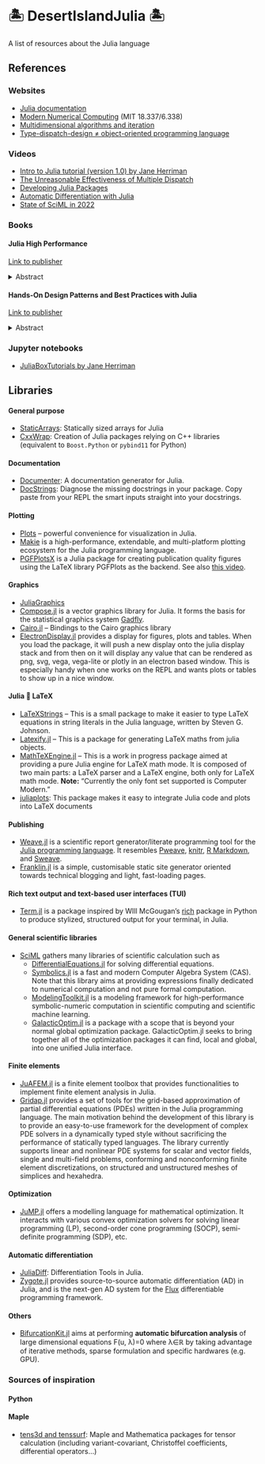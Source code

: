 # 🏝 DesertIslandJulia 🏝

A list of resources about the Julia language

## References

### Websites

- [Julia documentation](https://docs.julialang.org/)
- [Modern Numerical Computing](http://courses.csail.mit.edu/18.337/2018/) (MIT 18.337/6.338)
- [Multidimensional algorithms and iteration](https://julialang.org/blog/2016/02/iteration/)
- [Type-dispatch-design ≠ object-oriented programming language](http://www.stochasticlifestyle.com/type-dispatch-design-post-object-oriented-programming-julia/)

### Videos

- [Intro to Julia tutorial (version 1.0) by Jane Herriman](https://youtu.be/8h8rQyEpiZA)
- [The Unreasonable Effectiveness of Multiple Dispatch](https://www.youtube.com/watch?v=kc9HwsxE1OY)
- [Developing Julia Packages](https://youtu.be/QVmU29rCjaA)
- [Automatic Differentiation with Julia](https://youtu.be/vAp6nUMrKYg)
- [State of SciML in 2022](https://www.youtube.com/watch?v=eSeY4K4bITI&t=14s)

### Books

#### Julia High Performance

[Link to publisher](https://juliahighperformance.com/)

<details>
<summary>Abstract</summary>

> The Julia programming language has brought an innovative new approach to
> scientific computing, promising a combination of performance and productivity
> that is not usually available in the current set of languages that is commonly
> used. In solving the two- language problem, it has seen tremendous growth both
> in academia and industry. It has been used in domains from robotics,
> astronomy, and physics, to insurance and trading. It has particular relevance
> in the area of machine learning, with increasing use for the emerging field of
> differentiable computing.

> Most new developers are attracted to the language due to its promise of high
> performance. This book shows you how and why that is possible. We talk about
> the design choices of the language's creators that allow such a
> high-performance compiler to be built. We also show you the steps that you, as
> an application developer, can take to ensure the highest possible performance
> for your code. We also tell you the ways in which your code can work with the
> compiler and runtime to fully utilize your hardware to the greatest extent
> possible.

> This book is for the beginner and intermediate Julia developer who wants to
> fully leverage Julia's promise of performance with productivity. We assume you
> are proficient with one or more programming languages and have some
> familiarity with Julia's syntax. We do not expect you to be expert Julia
> programmers yet but assume that you have written small Julia programs, or that
> you have taken an introductory course on the language.

</details>

#### Hands-On Design Patterns and Best Practices with Julia

[Link to publisher](https://www.packtpub.com/product/hands-on-design-patterns-and-best-practices-with-julia/9781838648817)

<details>
<summary>Abstract</summary>

> Design patterns are fundamental techniques for developing reusable and
> maintainable code. They provide a set of proven solutions that allow
> developers to solve problems in software development quickly. This book will
> demonstrate how to leverage design patterns with real-world applications.

> Starting with an overview of design patterns and best practices in application
> design, you'll learn about some of the most fundamental Julia features such as
> modules, data types, functions/interfaces, and metaprogramming. You'll then
> get to grips with the modern Julia design patterns for building large-scale
> applications with a focus on performance, reusability, robustness, and
> maintainability. The book also covers anti-patterns and how to avoid common
> mistakes and pitfalls in development. You'll see how traditional
> object-oriented patterns can be implemented differently and more effectively
> in Julia. Finally, you'll explore various use cases and examples, such as how
> expert Julia developers use design patterns in their open source packages.

> By the end of this Julia programming book, you'll have learned methods to
> improve software design, extensibility, and reusability, and be able to use
> design patterns efficiently to overcome common challenges in software
> development.

</details>

### Jupyter notebooks

- [JuliaBoxTutorials by Jane Herriman](https://github.com/xorJane/JuliaBoxTutorials)

## Libraries

#### General purpose

- [StaticArrays](https://github.com/JuliaArrays/StaticArrays.jl):
  Statically sized arrays for Julia
- [CxxWrap](https://youtu.be/u7IaXwKSUU0): Creation of Julia packages relying on
  C++ libraries (equivalent to `Boost.Python` or `pybind11` for Python)

#### Documentation

- [Documenter](https://github.com/JuliaDocs/Documenter.jl.git): A documentation generator for Julia.
- [DocStrings](https://github.com/miguelraz/DoctorDocstrings.jl.git): Diagnose the missing docstrings in your package. Copy paste from your REPL the smart inputs straight into your docstrings.

#### Plotting

- [Plots](http://docs.juliaplots.org/latest/) – powerful convenience for
  visualization in Julia.
- [Makie](http://makie.juliaplots.org/stable/) is a high-performance,
  extendable, and multi-platform plotting ecosystem for the Julia programming
  language.
- [PGFPlotsX](https://kristofferc.github.io/PGFPlotsX.jl/stable/) is a Julia
  package for creating publication quality figures using the LaTeX library
  PGFPlots as the backend. See also [this
  video](https://www.youtube.com/watch?v=XHJ-u7PgBs8).

#### Graphics

- [JuliaGraphics](https://github.com/JuliaGraphics)
- [Compose.jl](https://github.com/GiovineItalia/Compose.jl) is a vector graphics
  library for Julia. It forms the basis for the statistical graphics system
  [Gadfly](https://github.com/GiovineItalia/Gadfly.jl).
- [Cairo.jl](https://github.com/JuliaGraphics/Cairo.jl) – Bindings to the Cairo
  graphics library
- [ElectronDisplay.jl](https://github.com/queryverse/ElectronDisplay.jl)
  provides a display for figures, plots and tables. When you load the package,
  it will push a new display onto the julia display stack and from then on it
  will display any value that can be rendered as png, svg, vega, vega-lite or
  plotly in an electron based window. This is especially handy when one works on
  the REPL and wants plots or tables to show up in a nice window.

#### Julia 💓 LaTeX

- [LaTeXStrings](https://github.com/stevengj/LaTeXStrings.jl) – This is a small
  package to make it easier to type LaTeX equations in string literals in the
  Julia language, written by Steven G. Johnson.
- [Latexify.jl](https://github.com/korsbo/Latexify.jl) – This is a package for
  generating LaTeX maths from julia objects.
- [MathTeXEngine.jl](https://github.com/Kolaru/MathTeXEngine.jl/) – This is a
  work in progress package aimed at providing a pure Julia engine for LaTeX math
  mode. It is composed of two main parts: a LaTeX parser and a LaTeX engine,
  both only for LaTeX math mode. **Note:** “Currently the only font set
  supported is Computer Modern.”
- [juliaplots](https://github.com/sisl/juliaplots.sty): This package makes it
  easy to integrate Julia code and plots into LaTeX documents

#### Publishing

- [Weave.jl](https://github.com/JunoLab/Weave.jl) is a scientific report
  generator/literate programming tool for the
  [Julia programming language](https://julialang.org/). It resembles
  [Pweave](http://mpastell.com/pweave), [knitr](https://yihui.org/knitr/),
  [R Markdown](https://rmarkdown.rstudio.com/), and
  [Sweave](https://stat.ethz.ch/R-manual/R-patched/library/utils/doc/Sweave.pdf).
- [Franklin.jl](https://franklinjl.org/) is a simple, customisable static site
  generator oriented towards technical blogging and light, fast-loading pages.

#### Rich text output and text-based user interfaces (TUI)

- [Term.jl](https://github.com/FedeClaudi/Term.jl) is a package inspired by WIll
  McGougan’s [rich](https://github.com/Textualize/rich) package in Python to
  produce stylized, structured output for your terminal, in Julia.
  
#### General scientific libraries

- [SciML](https://github.com/SciML) gathers many libraries of scientific calculation
  such as
   - [DifferentialEquations.jl](https://github.com/SciML/DifferentialEquations.jl) 
     for solving differential equations.
   - [Symbolics.jl](https://github.com/JuliaSymbolics/Symbolics.jl) is a fast
     and modern Computer Algebra System (CAS). Note that this library aims at 
     providing expressions finally dedicated to numerical computation and not
     pure formal computation.
   - [ModelingToolkit.jl](https://github.com/SciML/ModelingToolkit.jl) is a 
     modeling framework for high-performance symbolic-numeric computation in 
     scientific computing and scientific machine learning.
   - [GalacticOptim.jl](https://github.com/SciML/GalacticOptim.jl) is a package
     with a scope that is beyond your normal global optimization package.
     GalacticOptim.jl seeks to bring together all of the optimization packages
     it can find, local and global, into one unified Julia interface.

#### Finite elements

- [JuAFEM.jl](https://kristofferc.github.io/JuAFEM.jl/latest/) is a finite
  element toolbox that provides functionalities to implement finite element
  analysis in Julia.
- [Gridap.jl](https://gridap.github.io/Gridap.jl/stable/) provides a set of
  tools for the grid-based approximation of partial differential equations
  (PDEs) written in the Julia programming language. The main motivation behind
  the development of this library is to provide an easy-to-use framework for the
  development of complex PDE solvers in a dynamically typed style without
  sacrificing the performance of statically typed languages. The library
  currently supports linear and nonlinear PDE systems for scalar and vector
  fields, single and multi-field problems, conforming and nonconforming finite
  element discretizations, on structured and unstructured meshes of simplices
  and hexahedra.

#### Optimization

- [JuMP.jl](https://jump.dev/) offers a modelling language for mathematical
  optimization.  It interacts with various convex optimization solvers for
  solving linear programming (LP), second-order cone programming (SOCP),
  semi-definite programming (SDP), etc.

#### Automatic differentiation

- [JuliaDiff](https://github.com/JuliaDiff): Differentiation Tools in Julia.
- [Zygote.jl](https://github.com/FluxML/Zygote.jl) provides source-to-source
  automatic differentiation (AD) in Julia, and is the next-gen AD system for the
  [Flux](https://github.com/FluxML/Flux.jl) differentiable programming framework.

#### Others

- [BifurcationKit.jl](https://github.com/rveltz/BifurcationKit.jl) aims at
  performing **automatic bifurcation analysis** of large dimensional equations
  F(u, λ)=0 where λ∈ℝ by taking advantage of iterative methods, sparse
  formulation and specific hardwares (e.g. GPU).


### Sources of inspiration

#### Python

#### Maple

- [tens3d and tenssurf](http://jean.garrigues.perso.centrale-marseille.fr/tens3d.html):
  Maple and Mathematica packages for tensor calculation (including
  variant-covariant, Christoffel coefficients, differential operators…)

<!-- Local Variables: -->
<!-- fill-column: 80 -->
<!-- End: -->
